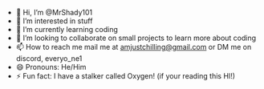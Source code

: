 - 👋 Hi, I’m @MrShady101
- 👀 I’m interested in stuff
- 🌱 I’m currently learning coding 
- 💞️ I’m looking to collaborate on small projects to learn more about coding
- 📫 How to reach me mail me at amjustchilling@gmail.com or DM me on discord, everyo_ne1
- 😄 Pronouns: He/Him 
- ⚡ Fun fact: I have a stalker called Oxygen! (if your reading this HI!) 

